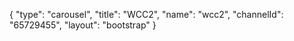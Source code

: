 {
    "type": "carousel",
    "title": "WCC2",
    "name": "wcc2",
    "channelId": "65729455",
    "layout": "bootstrap"
}